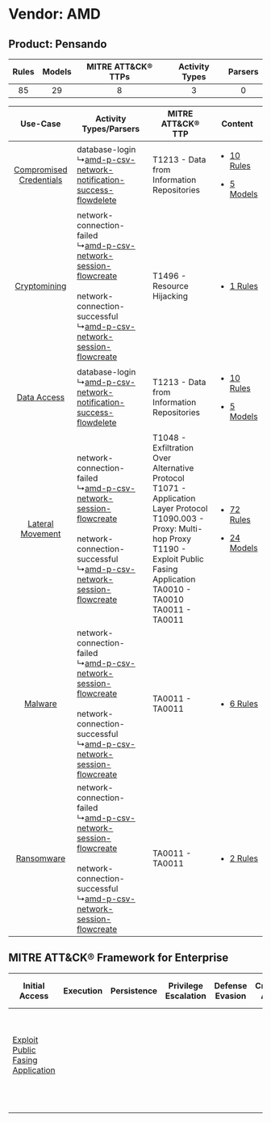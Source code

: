 Vendor: AMD
===========
Product: Pensando
-----------------
| Rules | Models | MITRE ATT&CK® TTPs | Activity Types | Parsers |
|:-----:|:------:|:------------------:|:--------------:|:-------:|
|  85   |   29   |         8          |       3        |    0    |

|    Use-Case    | Activity Types/Parsers    | MITRE ATT&CK® TTP    | Content    |
|:----:| ---- | ---- | ---- |
| [Compromised Credentials](../../../UseCases/uc_compromised_credentials.md) |  database-login<br> ↳[amd-p-csv-network-notification-success-flowdelete](Ps/pC_amdpcsvnetworknotificationsuccessflowdelete.md)<br>    | T1213 - Data from Information Repositories<br>    | [<ul><li>10 Rules</li></ul><ul><li>5 Models</li></ul>](RM/r_m_amd_pensando_Compromised_Credentials.md) |
|    [Cryptomining](../../../UseCases/uc_cryptomining.md)    |  network-connection-failed<br> ↳[amd-p-csv-network-session-flowcreate](Ps/pC_amdpcsvnetworksessionflowcreate.md)<br><br> network-connection-successful<br> ↳[amd-p-csv-network-session-flowcreate](Ps/pC_amdpcsvnetworksessionflowcreate.md)<br> | T1496 - Resource Hijacking<br>    | [<ul><li>1 Rules</li></ul>](RM/r_m_amd_pensando_Cryptomining.md)    |
|    [Data Access](../../../UseCases/uc_data_access.md)    |  database-login<br> ↳[amd-p-csv-network-notification-success-flowdelete](Ps/pC_amdpcsvnetworknotificationsuccessflowdelete.md)<br>    | T1213 - Data from Information Repositories<br>    | [<ul><li>10 Rules</li></ul><ul><li>5 Models</li></ul>](RM/r_m_amd_pensando_Data_Access.md)    |
|        [Lateral Movement](../../../UseCases/uc_lateral_movement.md)        |  network-connection-failed<br> ↳[amd-p-csv-network-session-flowcreate](Ps/pC_amdpcsvnetworksessionflowcreate.md)<br><br> network-connection-successful<br> ↳[amd-p-csv-network-session-flowcreate](Ps/pC_amdpcsvnetworksessionflowcreate.md)<br> | T1048 - Exfiltration Over Alternative Protocol<br>T1071 - Application Layer Protocol<br>T1090.003 - Proxy: Multi-hop Proxy<br>T1190 - Exploit Public Fasing Application<br>TA0010 - TA0010<br>TA0011 - TA0011<br> | [<ul><li>72 Rules</li></ul><ul><li>24 Models</li></ul>](RM/r_m_amd_pensando_Lateral_Movement.md)       |
|    [Malware](../../../UseCases/uc_malware.md)    |  network-connection-failed<br> ↳[amd-p-csv-network-session-flowcreate](Ps/pC_amdpcsvnetworksessionflowcreate.md)<br><br> network-connection-successful<br> ↳[amd-p-csv-network-session-flowcreate](Ps/pC_amdpcsvnetworksessionflowcreate.md)<br> | TA0011 - TA0011<br>    | [<ul><li>6 Rules</li></ul>](RM/r_m_amd_pensando_Malware.md)    |
|    [Ransomware](../../../UseCases/uc_ransomware.md)    |  network-connection-failed<br> ↳[amd-p-csv-network-session-flowcreate](Ps/pC_amdpcsvnetworksessionflowcreate.md)<br><br> network-connection-successful<br> ↳[amd-p-csv-network-session-flowcreate](Ps/pC_amdpcsvnetworksessionflowcreate.md)<br> | TA0011 - TA0011<br>    | [<ul><li>2 Rules</li></ul>](RM/r_m_amd_pensando_Ransomware.md)    |

MITRE ATT&CK® Framework for Enterprise
--------------------------------------
| Initial Access                                                                         | Execution | Persistence | Privilege Escalation | Defense Evasion | Credential Access | Discovery | Lateral Movement | Collection                                                                              | Command and Control                                                                                                                                                                                                      | Exfiltration                                                                                | Impact                                                                  |
| -------------------------------------------------------------------------------------- | --------- | ----------- | -------------------- | --------------- | ----------------- | --------- | ---------------- | --------------------------------------------------------------------------------------- | ------------------------------------------------------------------------------------------------------------------------------------------------------------------------------------------------------------------------ | ------------------------------------------------------------------------------------------- | ----------------------------------------------------------------------- |
| [Exploit Public Fasing Application](https://attack.mitre.org/techniques/T1190)<br><br> |           |             |                      |                 |                   |           |                  | [Data from Information Repositories](https://attack.mitre.org/techniques/T1213)<br><br> | [Proxy: Multi-hop Proxy](https://attack.mitre.org/techniques/T1090/003)<br><br>[Application Layer Protocol](https://attack.mitre.org/techniques/T1071)<br><br>[Proxy](https://attack.mitre.org/techniques/T1090)<br><br> | [Exfiltration Over Alternative Protocol](https://attack.mitre.org/techniques/T1048)<br><br> | [Resource Hijacking](https://attack.mitre.org/techniques/T1496)<br><br> |